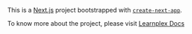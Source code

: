 This is a [Next.js](https://nextjs.org/) project bootstrapped with [`create-next-app`](https://github.com/zeit/next.js/tree/canary/packages/create-next-app).

To know more about the project, please visit [Learnplex Docs](https://docs.coderplex.in/docs/about.html)
